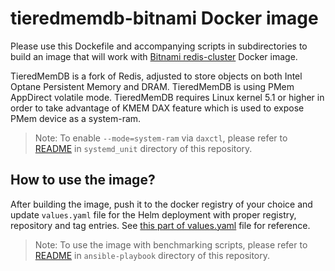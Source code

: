 [//]: # (SPDX-License-Identifier: BSD-3-Clause)
[//]: # (Copyright 2021, Intel Corporation)

# tieredmemdb-bitnami Docker image

Please use this Dockefile and accompanying scripts in subdirectories to build an image that will work with [Bitnami redis-cluster](https://github.com/bitnami/charts/tree/master/bitnami/redis-cluster) Docker image.

TieredMemDB is a fork of Redis, adjusted to store objects on both Intel Optane Persistent Memory and DRAM. TieredMemDB is using PMem AppDirect volatile mode. TieredMemDB requires Linux kernel 5.1 or higher in order to take advantage of KMEM DAX feature which is used to expose PMem device as a system-ram.   
> Note: To enable `--mode=system-ram` via `daxctl`, please refer to [README](../systemd_unit/README.md) in `systemd_unit` directory of this repository.  

## How to use the image?
After building the image, push it to the docker registry of your choice and update `values.yaml` file for the Helm deployment with proper registry, repository and tag entries. See [this part of values.yaml](https://github.com/bitnami/charts/blob/master/bitnami/redis-cluster/values.yaml#L70-L75) file for reference.
> Note: To use the image with benchmarking scripts, please refer to [README](../ansible-playbook/README.md) in `ansible-playbook` directory of this repository.
